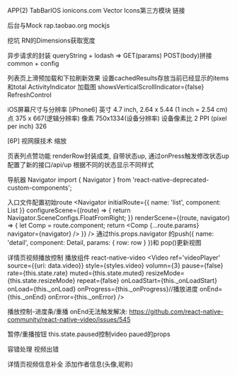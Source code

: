APP(2)
  TabBarIOS 
  ionicons.com  Vector Icons第三方模块 链接

后台与Mock
  rap.taobao.org
  mockjs

挖坑
  RN的Dimensions获取宽度

异步请求的封装
  queryString + lodash => GET(params) POST(body)拼接
  common + config

列表页上滑预加载和下拉刷新效果
  设置cachedResults存放当前已经显示的items和total
  ActivityIndicator 加载图
  showsVerticalScrollIndicator={false}
  RefreshControl

iOS屏幕尺寸与分辨率
  [iPhone6]
  英寸 4.7 inch, 2.64 x 5.44 (1 inch = 2.54 cm)
  点 375 x 667(逻辑分辨率)
  像素 750x1334(设备分辨率)
  设备像素比 2
  PPI (pixel per inch) 326
  
  [6P]
  视网膜技术 缩放

页表列点赞功能
  renderRow封装成类, 自带状态up, 通过onPress触发修改状态up
  配置了新的接口/api/up
  根据不同的状态显示不同样式

导航器 Navigator
  import {
    Navigator
  } from 'react-native-deprecated-custom-components';
  
  入口文件配置初始route
    <Navigator
      initialRoute={{
        name: 'list',
        component: List
      }}
      configureScene={(route) => {
        return Navigator.SceneConfigs.FloatFromRight;
      }}
      renderScene={(route, navigator) => {
        let Comp = route.component;
        return <Comp {...route.params} navigator={navigator} 
          />
      }} />
    通过this.props.navigator
    的push({
        name: 'detail',
        component: Detail,
        params: {
          row: row
        }
    })和
  pop()更新视图

详情页视频播放控制
  播放组件 react-native-video
  <View style={styles.videoBox}>
    <Video 
      ref='videoPlayer'
      source={{uri: data.video}}
      style={styles.video}
      volumn={3}
      pause={false}
      rate={this.state.rate}
      muted={this.state.muted}
      resizeMode={this.state.resizeMode}
      repeat={false}
      onLoadStart={this._onLoadStart}
      onLoad={this._onLoad}
      onProgress={this._onProgress}//播放进度
      onEnd={this._onEnd}
      onError={this._onError}
      />
  </View>

播放控制-进度条/重播
  onEnd无法触发解决: https://github.com/react-native-community/react-native-video/issues/545

暂停/重播按钮
  this.state.paused控制video paued的props

容错处理
 视频出错

详情页视频信息补全
  添加作者信息(头像,昵称)
  


